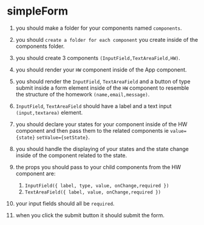 # simpleForm

1. you should make a folder for your components named `components`.

2. you should `create a folder for each component` you create
inside of the components folder.

3. you should create 3 components `(InputField,TextAreaField,HW)`.

4. you should render your `HW` component inside of the App component.

5. you should render the `InputField`, `TextAreaField` and a button of type submit inside a form
element inside of the `HW` component to resemble the structure of the homework `(name,email,message)`.

6. `InputField`, `TextAreaField` should have a label and a text input `(input,textarea)` element.

7. you should declare your states for your component inside of the HW component and then pass them to the related components ie `value={state}` `setValue={setState}`.

8. you should handle the displaying of your states and the state change inside of the component related to the state.

9. the props you should pass to your child components from the HW component are:
   1. `InputField({ label, type, value, onChange,required })`
   2. `TextAreaField({ label, value, onChange,required })`

10. your input fields should all be `required`.

11. when you click the submit button it should submit the form.
